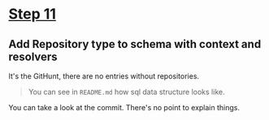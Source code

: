 # [Step 11](https://github.com/kamilkisiela/GitHunt-Lite-API/tree/step11)

## Add Repository type to schema with context and resolvers

It's the GitHunt, there are no entries without repositories.

> You can see in `README.md` how sql data structure looks like.

You can take a look at the commit. There's no point to explain things.
